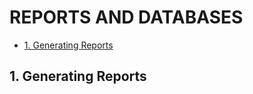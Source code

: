 # REPORTS AND DATABASES <!-- omit in toc -->

- [1. Generating Reports](#1-generating-reports)

## 1. Generating Reports
